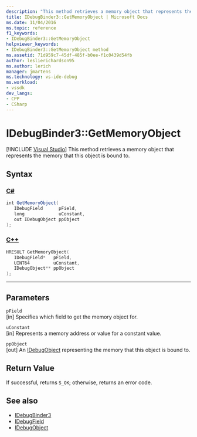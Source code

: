 ```yaml
---
description: "This method retrieves a memory object that represents the memory that this object is bound to."
title: IDebugBinder3::GetMemoryObject | Microsoft Docs
ms.date: 11/04/2016
ms.topic: reference
f1_keywords:
- IDebugBinder3::GetMemoryObject
helpviewer_keywords:
- IDebugBinder3::GetMemoryObject method
ms.assetid: 71d959c7-45df-485f-b0ee-f1c0439d54fb
author: leslierichardson95
ms.author: lerich
manager: jmartens
ms.technology: vs-ide-debug
ms.workload:
- vssdk
dev_langs:
- CPP
- CSharp
---
```

# IDebugBinder3::GetMemoryObject

 [!INCLUDE [Visual Studio](~/includes/applies-to-version/vs-windows-only.md)]
This method retrieves a memory object that represents the memory that this object is bound to.

## Syntax

### [C#](#tab/csharp)
```csharp
int GetMemoryObject(
   IDebugField      pField,
   long             uConstant,
   out IDebugObject ppObject
);
```
### [C++](#tab/cpp)
```cpp
HRESULT GetMemoryObject(
   IDebugField*   pField,
   UINT64         uConstant,
   IDebugObject** ppObject
);
```
---

## Parameters
`pField`\
[in] Specifies which field to get the memory object for.

`uConstant`\
[in] Represents a memory address or value for a constant value.

`ppObject`\
[out] An [IDebugObject](../../../extensibility/debugger/reference/idebugobject.md) representing the memory that this object is bound to.

## Return Value
 If successful, returns `S_OK`; otherwise, returns an error code.

## See also
- [IDebugBinder3](../../../extensibility/debugger/reference/idebugbinder3.md)
- [IDebugField](../../../extensibility/debugger/reference/idebugfield.md)
- [IDebugObject](../../../extensibility/debugger/reference/idebugobject.md)
